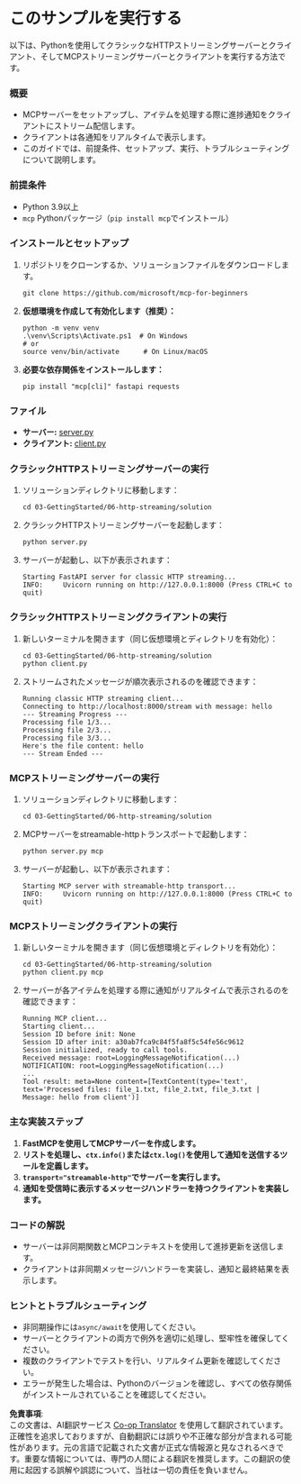 <!--
CO_OP_TRANSLATOR_METADATA:
{
  "original_hash": "67ecbca6a060477ded3e13ddbeba64f7",
  "translation_date": "2025-08-18T12:56:46+00:00",
  "source_file": "03-GettingStarted/06-http-streaming/solution/python/README.md",
  "language_code": "ja"
}
-->
# このサンプルを実行する

以下は、Pythonを使用してクラシックなHTTPストリーミングサーバーとクライアント、そしてMCPストリーミングサーバーとクライアントを実行する方法です。

### 概要

- MCPサーバーをセットアップし、アイテムを処理する際に進捗通知をクライアントにストリーム配信します。
- クライアントは各通知をリアルタイムで表示します。
- このガイドでは、前提条件、セットアップ、実行、トラブルシューティングについて説明します。

### 前提条件

- Python 3.9以上
- `mcp` Pythonパッケージ（`pip install mcp`でインストール）

### インストールとセットアップ

1. リポジトリをクローンするか、ソリューションファイルをダウンロードします。

   ```pwsh
   git clone https://github.com/microsoft/mcp-for-beginners
   ```

1. **仮想環境を作成して有効化します（推奨）：**

   ```pwsh
   python -m venv venv
   .\venv\Scripts\Activate.ps1  # On Windows
   # or
   source venv/bin/activate      # On Linux/macOS
   ```

1. **必要な依存関係をインストールします：**

   ```pwsh
   pip install "mcp[cli]" fastapi requests
   ```

### ファイル

- **サーバー:** [server.py](../../../../../../03-GettingStarted/06-http-streaming/solution/python/server.py)
- **クライアント:** [client.py](../../../../../../03-GettingStarted/06-http-streaming/solution/python/client.py)

### クラシックHTTPストリーミングサーバーの実行

1. ソリューションディレクトリに移動します：

   ```pwsh
   cd 03-GettingStarted/06-http-streaming/solution
   ```

2. クラシックHTTPストリーミングサーバーを起動します：

   ```pwsh
   python server.py
   ```

3. サーバーが起動し、以下が表示されます：

   ```
   Starting FastAPI server for classic HTTP streaming...
   INFO:     Uvicorn running on http://127.0.0.1:8000 (Press CTRL+C to quit)
   ```

### クラシックHTTPストリーミングクライアントの実行

1. 新しいターミナルを開きます（同じ仮想環境とディレクトリを有効化）：

   ```pwsh
   cd 03-GettingStarted/06-http-streaming/solution
   python client.py
   ```

2. ストリームされたメッセージが順次表示されるのを確認できます：

   ```text
   Running classic HTTP streaming client...
   Connecting to http://localhost:8000/stream with message: hello
   --- Streaming Progress ---
   Processing file 1/3...
   Processing file 2/3...
   Processing file 3/3...
   Here's the file content: hello
   --- Stream Ended ---
   ```

### MCPストリーミングサーバーの実行

1. ソリューションディレクトリに移動します：
   ```pwsh
   cd 03-GettingStarted/06-http-streaming/solution
   ```
2. MCPサーバーをstreamable-httpトランスポートで起動します：
   ```pwsh
   python server.py mcp
   ```
3. サーバーが起動し、以下が表示されます：
   ```
   Starting MCP server with streamable-http transport...
   INFO:     Uvicorn running on http://127.0.0.1:8000 (Press CTRL+C to quit)
   ```

### MCPストリーミングクライアントの実行

1. 新しいターミナルを開きます（同じ仮想環境とディレクトリを有効化）：
   ```pwsh
   cd 03-GettingStarted/06-http-streaming/solution
   python client.py mcp
   ```
2. サーバーが各アイテムを処理する際に通知がリアルタイムで表示されるのを確認できます：
   ```
   Running MCP client...
   Starting client...
   Session ID before init: None
   Session ID after init: a30ab7fca9c84f5fa8f5c54fe56c9612
   Session initialized, ready to call tools.
   Received message: root=LoggingMessageNotification(...)
   NOTIFICATION: root=LoggingMessageNotification(...)
   ...
   Tool result: meta=None content=[TextContent(type='text', text='Processed files: file_1.txt, file_2.txt, file_3.txt | Message: hello from client')]
   ```

### 主な実装ステップ

1. **FastMCPを使用してMCPサーバーを作成します。**
2. **リストを処理し、`ctx.info()`または`ctx.log()`を使用して通知を送信するツールを定義します。**
3. **`transport="streamable-http"`でサーバーを実行します。**
4. **通知を受信時に表示するメッセージハンドラーを持つクライアントを実装します。**

### コードの解説
- サーバーは非同期関数とMCPコンテキストを使用して進捗更新を送信します。
- クライアントは非同期メッセージハンドラーを実装し、通知と最終結果を表示します。

### ヒントとトラブルシューティング

- 非同期操作には`async/await`を使用してください。
- サーバーとクライアントの両方で例外を適切に処理し、堅牢性を確保してください。
- 複数のクライアントでテストを行い、リアルタイム更新を確認してください。
- エラーが発生した場合は、Pythonのバージョンを確認し、すべての依存関係がインストールされていることを確認してください。

**免責事項**:  
この文書は、AI翻訳サービス [Co-op Translator](https://github.com/Azure/co-op-translator) を使用して翻訳されています。正確性を追求しておりますが、自動翻訳には誤りや不正確な部分が含まれる可能性があります。元の言語で記載された文書が正式な情報源と見なされるべきです。重要な情報については、専門の人間による翻訳を推奨します。この翻訳の使用に起因する誤解や誤認について、当社は一切の責任を負いません。